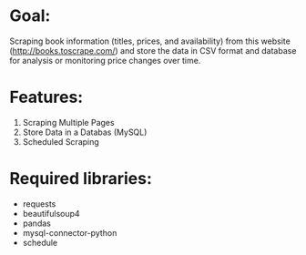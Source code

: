 # Goal:
Scraping book information (titles, prices, and availability) from this website (http://books.toscrape.com/) and store the data in CSV format and database for analysis or monitoring price changes over time.

# Features: 
1. Scraping Multiple Pages 
2. Store Data in a Databas (MySQL)
3. Scheduled Scraping

<!--  
5. Error Handling + Logging
6. Notifications for Changes (Email or Slack)
7. Data Analysis / Dashboard (Streamlit or Flask) -->


# Required libraries:
- requests
- beautifulsoup4
- pandas
- mysql-connector-python
- schedule

